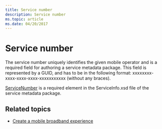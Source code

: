 ```yaml
---
title: Service number
description: Service number
ms.topic: article
ms.date: 04/20/2017
---
```


# Service number


The service number uniquely identifies the given mobile operator and is a required field for authoring a service metadata package. This field is represented by a GUID, and has to be in the following format: xxxxxxxx-xxxx-xxxx-xxxx-xxxxxxxxxxx (without any braces).

[ServiceNumber](../mobilebroadband/servicenumber.md) is a required element in the ServiceInfo.xsd file of the service metadata package.

## <span id="related_topics"></span>Related topics

- [Create a mobile broadband experience](./create-a-mobile-broadband-experience.md)

 

